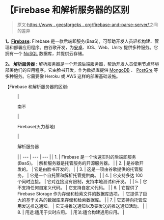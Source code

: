 # 【Firebase 和解析服务器的区别

> 原文:[https://www . geesforgeks . org/firebase-and-parse-server/](https://www.geeksforgeeks.org/difference-between-firebase-and-parse-server/)之间的差异

**1。**[**Firebase**](https://www.geeksforgeeks.org/firebase-introduction/)**:**
Firebase 是一款后端即服务(BaaS)，可帮助开发人员轻松构建、管理和部署应用程序。由谷歌开发，为[安卓](https://www.geeksforgeeks.org/kotlin-android-tutorial/)、IOS、Web、Unity 提供多种服务。它拥有一个 [NoSQL](https://www.geeksforgeeks.org/introduction-to-nosql/) 数据库，并提供云存储。

**2。** [**解析服务器**](https://www.geeksforgeeks.org/parse-server-future-backend-service/) **:**
解析服务器是一个开源后端服务器，帮助开发人员使用节点环境部署他们的应用程序。它由脸书开发，作为数据库提供 [MongoDB](https://www.geeksforgeeks.org/mongodb-an-introduction/) 、 [PostGre](https://www.geeksforgeeks.org/postgresql-numeric-data-type/) 等多种服务。它需要像 Heroku 或 AWS 这样的部署基础设施。

【Firebase 和解析服务器的区别:

<figure class="table">

| 

南不

 | 

Firebase(火力基地)

 | 

解析服务器

 |
| --- | --- | --- |
| 1. | Firebase 是一个快速实时的后端即服务(BaaS)。 | 解析服务器是托管服务的开源服务器。 |
| 2. | 是谷歌开发的。 | 它是由脸书开发的。 |
| 3. | 这是一项由谷歌提供的托管服务。 | 它是一个自托管和解析托管提供商。 |
| 4. | 它支持多达 100 个同时连接。 | 它对连接没有限制，支持本地测试和开发。 |
| 5. | 它不支持任何自定义代码。 | 它支持自定义代码。 |
| 6. | 它提供了 Firebase Storage 作为存储和检索文件的数据库选项。 | 它提供了巨大的基于关系的数据库来存储和检索数据库。 |
| 7. | 它支持向托管应用发送推送通知。 | 它支持推送通知以及要发送的推送通知活动。 |
| 8. | 用途:适用于实时应用。 | 用法:适合构建通用应用。 |

</figure>